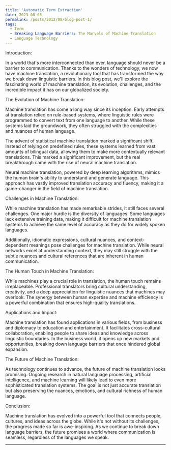 ```yaml
---
title: 'Automatic Term Extraction'
date: 2023-08-03
permalink: /posts/2012/08/blog-post-1/
tags:
  - Term
  - Breaking Language Barriers: The Marvels of Machine Translation
  - Language Technology
---
```

Introduction:

In a world that's more interconnected than ever, language should never be a barrier to communication. Thanks to the wonders of technology, we now have machine translation, a revolutionary tool that has transformed the way we break down linguistic barriers. In this blog post, we'll explore the fascinating world of machine translation, its evolution, challenges, and the incredible impact it has on our globalized society.

The Evolution of Machine Translation:

Machine translation has come a long way since its inception. Early attempts at translation relied on rule-based systems, where linguistic rules were programmed to convert text from one language to another. While these systems laid the groundwork, they often struggled with the complexities and nuances of human language.

The advent of statistical machine translation marked a significant shift. Instead of relying on predefined rules, these systems learned from vast amounts of bilingual data, allowing them to make more contextually relevant translations. This marked a significant improvement, but the real breakthrough came with the rise of neural machine translation.

Neural machine translation, powered by deep learning algorithms, mimics the human brain's ability to understand and generate language. This approach has vastly improved translation accuracy and fluency, making it a game-changer in the field of machine translation.

Challenges in Machine Translation:

While machine translation has made remarkable strides, it still faces several challenges. One major hurdle is the diversity of languages. Some languages lack extensive training data, making it difficult for machine translation systems to achieve the same level of accuracy as they do for widely spoken languages.

Additionally, idiomatic expressions, cultural nuances, and context-dependent meanings pose challenges for machine translation. While neural networks excel at understanding context, they may still struggle with the subtle nuances and cultural references that are inherent in human communication.

The Human Touch in Machine Translation:

While machines play a crucial role in translation, the human touch remains irreplaceable. Professional translators bring cultural understanding, creativity, and a deep appreciation for linguistic nuances that machines may overlook. The synergy between human expertise and machine efficiency is a powerful combination that ensures high-quality translations.

Applications and Impact:

Machine translation has found applications in various fields, from business and diplomacy to education and entertainment. It facilitates cross-cultural collaboration, enabling people to share ideas and knowledge across linguistic boundaries. In the business world, it opens up new markets and opportunities, breaking down language barriers that once hindered global expansion.

The Future of Machine Translation:

As technology continues to advance, the future of machine translation looks promising. Ongoing research in natural language processing, artificial intelligence, and machine learning will likely lead to even more sophisticated translation systems. The goal is not just accurate translation but also preserving the nuances, emotions, and cultural richness of human language.

Conclusion:

Machine translation has evolved into a powerful tool that connects people, cultures, and ideas across the globe. While it's not without its challenges, the progress made so far is awe-inspiring. As we continue to break down language barriers, the future promises a world where communication is seamless, regardless of the languages we speak.

------
